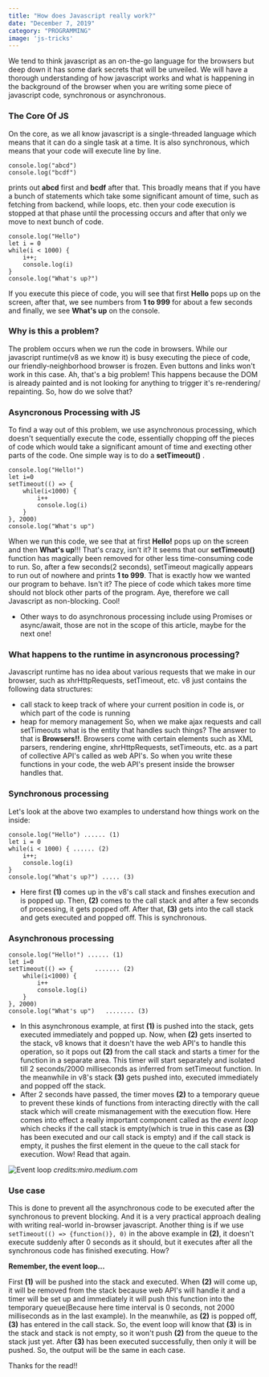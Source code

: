 ```yaml
---
title: "How does Javascript really work?"
date: "December 7, 2019"
category: "PROGRAMMING"
image: 'js-tricks'
---
```


We tend to think javascript as an on-the-go language for the browsers but deep down it has some dark secrets that will be unveiled. We will have a thorough understanding of how javascript works and what is happening in the background of the browser when you are writing some piece of javascript code, synchronous or asynchronous. 

### The Core Of JS
On the core, as we all know javascript is a single-threaded language which means that it can do a single task at a time. It is also synchronous, which means that your code will execute line by line. 
```
console.log("abcd")
console.log("bcdf")
```
prints out **abcd** first and **bcdf** after that. This broadly means that if you have a bunch of statements which take some significant amount of time, such as fetching from backend, while loops, etc. then your code execution is stopped at that phase until the processing occurs and after that only we move to next bunch of code. 
```
console.log("Hello")
let i = 0
while(i < 1000) {
    i++;
    console.log(i)
}
console.log("What's up?")
```
If you execute this piece of code, you will see that first **Hello** pops up on the screen, after that, we see numbers from **1 to 999** for about a few seconds and finally, we see **What's up** on the console.

### Why is this a problem?
The problem occurs when we run the code in browsers. While our javascript runtime(v8 as we know it) is busy executing the piece of code, our friendly-neighborhood browser is frozen. Even buttons and links won't work in this case. Ah, that's a big problem! This happens because the DOM is already painted and is not looking for anything to trigger it's re-rendering/ repainting. So, how do we solve that?

### Asyncronous Processing with JS
To find a way out of this problem, we use asynchronous processing, which doesn't sequentially execute the code, essentially chopping off the pieces of code which would take a significant amount of time and execting other parts of the code. One simple way is to do a **setTimeout()** .

```
console.log("Hello!")
let i=0
setTimeout(() => {
    while(i<1000) {
        i++
        console.log(i)
    }
}, 2000)
console.log("What's up")
```
When we run this code, we see that at first **Hello!** pops up on the screen and then **What's up**!!! That's crazy, isn't it? It seems that our **setTimeout()** function has magically been removed for other less time-consuming code to run. So, after a few seconds(2 seconds), setTimeout magically appears to run out of nowhere and prints **1 to 999**. That is exactly how we wanted our program to behave. Isn't it? The piece of code which takes more time should not block other parts of the program. Aye, therefore we call Javascript as non-blocking. Cool!

- Other ways to do asynchronous processing include using Promises or async/await, those are not in the scope of this article, maybe for the next one!

### What happens to the runtime in asyncronous processing?
Javascript runtime has no idea about various requests that we make in our browser, such as xhrHttpRequests, setTimeout, etc. v8 just contains the following data structures:
- call stack to keep track of where your current position in code is, or which part of the code is running
- heap for memory management
So, when we make ajax requests and call setTimeouts what is the entity that handles such things? The answer to that is **Browsers!!**. Browsers come with certain elements such as XML parsers, rendering engine, xhrHttpRequests,  setTimeouts, etc. as a part of collective API's called as web API's. So when you write these functions in your code, the web API's present inside the browser handles that.

### Synchronous processing
Let's look at the above two examples to understand how things work on the inside:
```
console.log("Hello") ...... (1)
let i = 0
while(i < 1000) { ...... (2)
    i++;
    console.log(i)
}
console.log("What's up?") ..... (3)
```
- Here first **(1)** comes up in the v8's call stack and finshes execution and is popped up. Then, 
**(2)** comes to the call stack and after a few seconds of processing, it gets popped off. After that, **(3)** gets into the call stack and gets executed and popped off. This is synchronous.

### Asynchronous processing
```
console.log("Hello!") ...... (1)
let i=0
setTimeout(() => {      ....... (2)
    while(i<1000) {
        i++
        console.log(i)
    }
}, 2000)
console.log("What's up")   ........ (3)
```
- In this asynchronous example, at first **(1)** is pushed into the stack, gets executed immediately and popped up. Now, when **(2)** gets inserted to the stack, v8 knows that it doesn't have the web API's to handle this operation, so it pops out **(2)** from the call stack and starts a timer for the function in a separate area. This timer will start separately and isolated till 2 seconds/2000 milliseconds as inferred from setTimeout function. In the meanwhile in v8's stack **(3)** gets pushed into, executed immediately and popped off the stack. 
- After 2 seconds have passed, the timer moves **(2)** to a temporary queue to prevent these kinds of functions from interacting directly with the call stack which will create mismanagement with the execution flow. Here comes into effect a really important component called as the *event loop* which checks if the call stack is empty(which is true in this case as **(3)** has been executed and our call stack is empty) and if the call stack is empty, it pushes the first element in the queue to the call stack for execution. Wow! Read that again. 


![Event loop](https://miro.medium.com/max/2100/1*iHhUyO4DliDwa6x_cO5E3A.gif)
*credits:miro.medium.com*


### Use case
This is done to prevent all the asynchronous code to be executed after the synchronous to prevent blocking. And it is a very practical approach dealing with writing real-world in-browser javascript.
Another thing is if we use `setTimeout(() => {function()}, 0)` in the above example in **(2)**, it doesn't execute suddenly after 0 seconds as it should, but it executes after all the synchronous code has finished executing. How? 

**Remember, the event loop...**

First **(1)** will be pushed into the stack and executed. When **(2)** will come up, it will be removed from the stack because web API's will handle it and a timer will be set up and immediately it will push this function into the temporary queue(Because here time interval is 0 seconds, not 2000 milliseconds as in the last example). In the meanwhile, as **(2)** is popped off, **(3)** has entered in the call stack. So, the event loop will know that **(3)** is in the stack and stack is not empty, so it won't push **(2)** from the queue to the stack just yet. After **(3)** has been executed successfully, then only it will be pushed. So, the output will be the same in each case.

Thanks for the read!!
